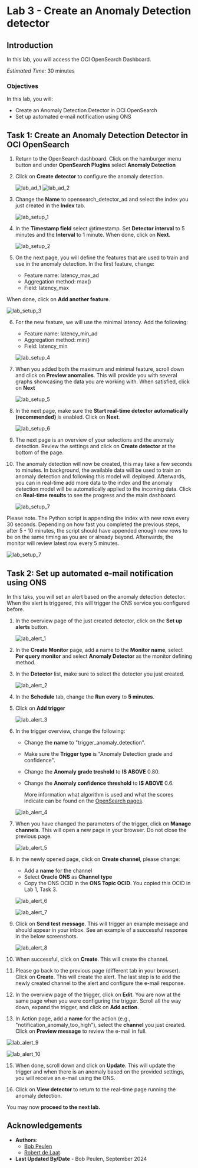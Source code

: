 # Lab 3 - Create an Anomaly Detection detector

## Introduction

In this lab, you will access the OCI OpenSearch Dashboard.

*Estimated Time:* 30 minutes

### Objectives

In this lab, you will:
* Create an Anomaly Detection Detector in OCI OpenSearch
* Set up automated e-mail notification using ONS



## Task 1: Create an Anomaly Detection Detector in OCI OpenSearch

1.	Return to the OpenSearch dashboard. Click on the hamburger menu button and under **OpenSearch Plugins** select **Anomaly Detection**

2.	Click on **Create detector** to configure the anomaly detection.

  	![lab_ad_1](images/ad_1.png)
  	![lab_ad_2](images/ad_2.png)

3. Change the **Name** to opensearch_detector_ad and select the index you just created in the **Index** tab.

   ![lab_setup_1](images/setup_1.png)

4. In the **Timestamp field** select @timestamp. Set **Detector interval** to 5 minutes and the **Interval** to 1 minute. When done, click on **Next**.

   ![lab_setup_2](images/setup_2.png)

5. On the next page, you will define the features that are used to train and use in the anomaly detection. In the first feature, change:
   - Feature name: latency_max_ad
   - Aggregation method: max()
   - Field: latency_max

  When done, click on **Add another feature**.

  ![lab_setup_3](images/setup_3.png)

6. For the new feature, we will use the minimal latency. Add the following:
   - Feature name: latency_min_ad
   - Aggregation method: min()
   - Field: latency_min

    ![lab_setup_4](images/setup_4.png)

7. When you added both the maximum and minimal feature, scroll down and click on **Preview anomalies**. This will provide you with several graphs showcasing the data you are working with. When satisfied, click on **Next**

     ![lab_setup_5](images/setup_5.png)

8. In the next page, make sure the **Start real-time detector automatically (recommended)** is enabled. Click on **Next**.

    ![lab_setup_6](images/setup_6.png)

9. The next page is an overview of your selections and the anomaly detection. Review the settings and click on **Create detector** at the bottom of the page.

10. The anomaly detection will now be created, this may take a few seconds to minutes. In background, the available data will be used to train an anomaly detection and following this model will deployed. Afterwards, you can in real-time add more data to the index and the anomaly detection model will be automatically applied to the incoming data. Click on **Real-time results** to see the progress and the main dashboard.

    ![lab_setup_7](images/setup_7.png)

  Please note. The Python script is appending the index with new rows every 30 seconds. Depending on how fast you completed the previous steps, after 5 - 10 minutes, the script should have appended enough new rows to be on the same timing as you are or already beyond. Afterwards, the monitor will review latest row every 5 minutes. 

  ![lab_setup_7](images/setup_8.png)


## Task 2: Set up automated e-mail notification using ONS

In this taks, you will set an alert based on the anomaly detection detector. When the alert is triggered, this will trigger the ONS service you configured before.

1. In the overview page of the just created detector, click on the **Set up alerts** button.

   ![lab_alert_1](images/alert_1.png)

3. In the **Create Monitor** page, add a name to the **Monitor name**, select **Per query monitor** and select **Anomaly Detector** as the monitor defining method.

4. In the **Detector** list, make sure to select the detector you just created. 
   
   ![lab_alert_2](images/alert_2.png)

5. In the **Schedule** tab, change the **Run every** to **5 minutes**.
   
6. Click on **Add trigger**

   ![lab_alert_3](images/alert_3.png)

7. In the trigger overview, change the following:
   * Change the **name** to "trigger_anomaly_detection".
   * Make sure the **Trigger type** is "Anomaly Detection grade and confidence".
   * Change the **Anomaly grade treshold** to **IS ABOVE** 0.80.
   * Change the **Anomaly confidence threshold** to **IS ABOVE** 0.6.
  
     More information what algorithm is used and what the scores indicate can be found on the [OpenSearch pages](https://opensearch.org/docs/latest/observing-your-data/ad/index/).

   ![lab_alert_4](images/alert_4.png)

8. When you have changed the parameters of the trigger, click on **Manage channels**. This will open a new page in your browser. Do not close the previous page.

   ![lab_alert_5](images/alert_5.png)

9. In the newly opened page, click on **Create channel**, please change:
   * Add a **name** for the channel
   * Select **Oracle ONS** as **Channel type**
   * Copy the ONS OCID in the **ONS Topic OCID**. You copied this OCID in Lab 1, Task 3.
     
    ![lab_alert_6](images/alert_6.png)
   
     ![lab_alert_7](images/alert_7.png)

10. Click on **Send test message**. This will trigger an example message and should appear in your inbox. See an example of a successful response in the below screenshots.

    ![lab_alert_8](images/alert_8.png)

11. When successful, click on **Create**. This will create the channel.

12. Please go back to the previous page (different tab in your browser). Click on **Create**. This will create the alert. The last step is to add the newly created channel to the alert and configure the e-mail response.

13. In the overview page of the trigger, click on **Edit**. You are now at the same page when you were configuring the trigger. Scroll all the way down, expand the trigger, and click on **Add action**.

14. In Action page, add a **name** for the action (e.g., "notification_anomaly_too_high"), select the **channel** you just created. Click on **Preview message** to review the e-mail in full.

  ![lab_alert_9](images/alert_9.png)

  ![lab_alert_10](images/alert_10.png)

15. When done, scroll down and click on **Update**. This will update the trigger and when there is an anomaly based on the provided settings, you will receive an e-mail using the ONS.

16. Click on **View detector** to return to the real-time page running the anomaly detection.

You may now **proceed to the next lab.**

## Acknowledgements
* **Authors**:
    * [Bob Peulen](https://www.linkedin.com/in/bobpeulen/)
    * [Robert de Laat](https://www.linkedin.com/in/rdelaat/) 
* **Last Updated By/Date** - Bob Peulen, September 2024
